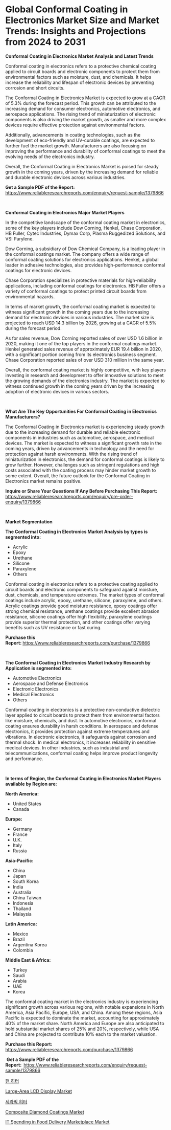 <p><h1>Global Conformal Coating in Electronics Market Size and Market Trends: Insights and Projections from 2024 to 2031</h1></p><p><strong>Conformal Coating in Electronics Market Analysis and Latest Trends</strong></p>
<p><p>Conformal coating in electronics refers to a protective chemical coating applied to circuit boards and electronic components to protect them from environmental factors such as moisture, dust, and chemicals. It helps increase the reliability and lifespan of electronic devices by preventing corrosion and short circuits.</p><p>The Conformal Coating in Electronics Market is expected to grow at a CAGR of 5.3% during the forecast period. This growth can be attributed to the increasing demand for consumer electronics, automotive electronics, and aerospace applications. The rising trend of miniaturization of electronic components is also driving the market growth, as smaller and more complex devices require effective protection against environmental factors.</p><p>Additionally, advancements in coating technologies, such as the development of eco-friendly and UV-curable coatings, are expected to further fuel the market growth. Manufacturers are also focusing on improving the performance and durability of conformal coatings to meet the evolving needs of the electronics industry.</p><p>Overall, the Conformal Coating in Electronics Market is poised for steady growth in the coming years, driven by the increasing demand for reliable and durable electronic devices across various industries.</p></p>
<p><strong>Get a Sample PDF of the Report:&nbsp;</strong> <a href="https://www.reliableresearchreports.com/enquiry/request-sample/1379866">https://www.reliableresearchreports.com/enquiry/request-sample/1379866</a></p>
<p>&nbsp;</p>
<p><strong>Conformal Coating in Electronics Major Market Players</strong></p>
<p><p>In the competitive landscape of the conformal coating market in electronics, some of the key players include Dow Corning, Henkel, Chase Corporation, HB Fuller, Cytec Industries, Dymax Corp, Plasma Ruggedized Solutions, and VSI Parylene. </p><p>Dow Corning, a subsidiary of Dow Chemical Company, is a leading player in the conformal coatings market. The company offers a wide range of conformal coating solutions for electronics applications. Henkel, a global leader in adhesive technologies, also provides high-performance conformal coatings for electronic devices. </p><p>Chase Corporation specializes in protective materials for high-reliability applications, including conformal coatings for electronics. HB Fuller offers a variety of conformal coatings to protect printed circuit boards from environmental hazards. </p><p>In terms of market growth, the conformal coating market is expected to witness significant growth in the coming years due to the increasing demand for electronic devices in various industries. The market size is projected to reach USD 14.3 billion by 2026, growing at a CAGR of 5.5% during the forecast period.</p><p>As for sales revenue, Dow Corning reported sales of over USD 1.6 billion in 2020, making it one of the top players in the conformal coatings market. Henkel generated sales revenue of approximately EUR 19.4 billion in 2020, with a significant portion coming from its electronics business segment. Chase Corporation reported sales of over USD 310 million in the same year.</p><p>Overall, the conformal coating market is highly competitive, with key players investing in research and development to offer innovative solutions to meet the growing demands of the electronics industry. The market is expected to witness continued growth in the coming years driven by the increasing adoption of electronic devices in various sectors.</p></p>
<p>&nbsp;</p>
<p><strong>What Are The Key Opportunities For Conformal Coating in Electronics Manufacturers?</strong></p>
<p><p>The Conformal Coating in Electronics market is experiencing steady growth due to the increasing demand for durable and reliable electronic components in industries such as automotive, aerospace, and medical devices. The market is expected to witness a significant growth rate in the coming years, driven by advancements in technology and the need for protection against harsh environments. With the rising trend of miniaturization in electronics, the demand for conformal coatings is likely to grow further. However, challenges such as stringent regulations and high costs associated with the coating process may hinder market growth to some extent. Overall, the future outlook for the Conformal Coating in Electronics market remains positive.</p></p>
<p><strong>Inquire or Share Your Questions If Any Before Purchasing This Report:</strong> <a href="https://www.reliableresearchreports.com/enquiry/pre-order-enquiry/1379866">https://www.reliableresearchreports.com/enquiry/pre-order-enquiry/1379866</a></p>
<p>&nbsp;</p>
<p><strong>Market Segmentation</strong></p>
<p><strong>The Conformal Coating in Electronics Market Analysis by types is segmented into:</strong></p>
<p><ul><li>Acrylic</li><li>Epoxy</li><li>Urethane</li><li>Silicone</li><li>Paraxylene</li><li>Others</li></ul></p>
<p><p>Conformal coating in electronics refers to a protective coating applied to circuit boards and electronic components to safeguard against moisture, dust, chemicals, and temperature extremes. The market types of conformal coatings include acrylic, epoxy, urethane, silicone, paraxylene, and others. Acrylic coatings provide good moisture resistance, epoxy coatings offer strong chemical resistance, urethane coatings provide excellent abrasion resistance, silicone coatings offer high flexibility, paraxylene coatings provide superior thermal protection, and other coatings offer varying benefits such as UV resistance or fast curing.</p></p>
<p><strong>Purchase this Report:&nbsp;</strong><a href="https://www.reliableresearchreports.com/purchase/1379866">https://www.reliableresearchreports.com/purchase/1379866</a></p>
<p>&nbsp;</p>
<p><strong>The Conformal Coating in Electronics Market Industry Research by Application is segmented into:</strong></p>
<p><ul><li>Automotive Electronics</li><li>Aerospace and Defense Electronics</li><li>Electronic Electronics</li><li>Medical Electronics</li><li>Others</li></ul></p>
<p><p>Conformal coating in electronics is a protective non-conductive dielectric layer applied to circuit boards to protect them from environmental factors like moisture, chemicals, and dust. In automotive electronics, conformal coating ensures durability in harsh conditions. In aerospace and defense electronics, it provides protection against extreme temperatures and vibrations. In electronic electronics, it safeguards against corrosion and thermal shock. In medical electronics, it increases reliability in sensitive medical devices. In other industries, such as industrial and telecommunications, conformal coating helps improve product longevity and performance.</p></p>
<p>&nbsp;</p>
<p><strong>In terms of Region, the Conformal Coating in Electronics Market Players available by Region are:</strong></p>
<p>
    <p> <strong> North America: </strong>
        <ul>
            <li>United States</li>
            <li>Canada</li>
        </ul>
        </p> 
    <p> <strong> Europe: </strong>
        <ul>
            <li>Germany</li>
            <li>France</li>
            <li>U.K.</li>
            <li>Italy</li>
            <li>Russia</li>
        </ul>
        </p> 
    <p> <strong> Asia-Pacific: </strong>
        <ul>
            <li>China</li>
            <li>Japan</li>
            <li>South Korea</li>
            <li>India</li>
            <li>Australia</li>
            <li>China Taiwan</li>
            <li>Indonesia</li>
            <li>Thailand</li>
            <li>Malaysia</li>
        </ul>
        </p> 
    <p> <strong> Latin America: </strong>
        <ul>
            <li>Mexico</li>
            <li>Brazil</li>
            <li>Argentina Korea</li>
            <li>Colombia</li>
        </ul>
        </p> 
    <p> <strong> Middle East & Africa: </strong>
        <ul>
            <li>Turkey</li>
            <li>Saudi</li>
            <li>Arabia</li>
            <li>UAE</li>
            <li>Korea</li>
        </ul>
    </p>
    </p>
<p><p>The conformal coating market in the electronics industry is experiencing significant growth across various regions, with notable expansions in North America, Asia Pacific, Europe, USA, and China. Among these regions, Asia Pacific is expected to dominate the market, accounting for approximately 40% of the market share. North America and Europe are also anticipated to hold substantial market shares of 25% and 20%, respectively, while USA and China are projected to contribute 10% each to the market valuation.</p></p>
<p><strong>Purchase this Report: </strong><a href="https://www.reliableresearchreports.com/purchase/1379866">https://www.reliableresearchreports.com/purchase/1379866</a></p>
<p>&nbsp;<strong>Get a Sample PDF of the Report:&nbsp;&nbsp;</strong><a href="https://www.reliableresearchreports.com/enquiry/request-sample/1379866">https://www.reliableresearchreports.com/enquiry/request-sample/1379866</a></p>
<p><strong></strong></p>
<p><p><a href="https://github.com/bvubpqd5241630/Market-Research-Report-List-1/blob/main/5892897194394.md">팬 히터</a></p><p><a href="https://issuu.com/reportprime-2/docs/large-area-lcd-display-market-size-2030.pptx">Large-Area LCD Display Market</a></p><p><a href="https://github.com/khytkeqagplkzqvh/Market-Research-Report-List-1/blob/main/3098024194395.md">세라믹 히터</a></p><p><a href="https://github.com/Airanohannonzb68e5pb53oc1/Market-Research-Report-List-1/blob/main/composite-diamond-coatings-market.md">Composite Diamond Coatings Market</a></p><p><a href="https://issuu.com/reportprime-2/docs/it-spending-in-food-delivery-marketplace-market-si">IT Spending in Food Delivery Marketplace Market</a></p></p>